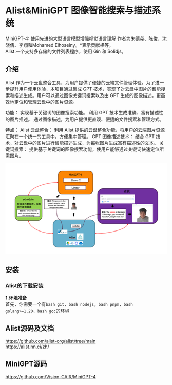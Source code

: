 # Alist&MiniGPT 图像智能搜索与描述系统 

MiniGPT-4: 使用先进的大型语言模型增强视觉语言理解 作者为朱德尧、陈俊、沈晓倩、李翔和Mohamed Elhoseiny。*表示贡献相等。<br>
Alist:一个支持多存储的文件列表程序，使用 Gin 和 Solidjs。

## 介绍
Alist 作为一个云盘整合工具，为用户提供了便捷的云端文件管理体验。为了进一步提升用户使用体验，本项目通过集成 GPT 技术，实现了对云盘中图片的智能搜索和描述生成。用户可以通过图像关键词搜索以及由 GPT 生成的图像描述，更高效地定位和管理云盘中的图片资源。

功能：
实现基于关键词的图像搜索功能。
利用 GPT 技术生成准确、富有描述性的图片描述。
通过图像描述，为用户提供更直观、便捷的文件搜索和管理方式。

特点：
Alist 云盘整合： 利用 Alist 提供的云盘整合功能，将用户的云端图片资源汇聚在一个统一的工具中，方便集中管理。
GPT 图像描述技术： 结合 GPT 技术，对云盘中的图片进行智能描述生成，为每张图片生成富有描述性的文本。
关键词搜索： 提供基于关键词的图像搜索功能，使用户能够通过关键词快速定位所需图片。

![Description](./description.png)


## 安装
### Alist的下载安装
**1.环境准备**<br>
首先，你需要一个有```bash git```，```bash nodejs```，```bash pnpm```，```bash golang>=1.20```，```bash gcc```的环境


## Alist源码及文档
<https://github.com/alist-org/alist/tree/main><br>
<https://alist.nn.ci/zh/>

## MiniGPT源码
<https://github.com/Vision-CAIR/MiniGPT-4>

